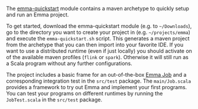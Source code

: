 The [emma-quickstart]() module contains a maven archetype to quickly setup and run an Emma project.

To get started, download the emma-quickstart module (e.g. to `~/Downloads`), go to the directory you want to create your project in (e.g. `~/projects/emma`) and execute the `emma-quickstart.sh` script.
This generates a maven project from the archetype that you can then import into your favorite IDE.
If you want to use a distributed runtime (even if just locally) you should activate on of the available maven profiles (`flink` or `spark`). Otherwise it will still run as a Scala program without any further configurations.

The project includes a basic frame for an out-of-the-box [Emma Job](http://link-to-job) and a corresponding integration test in the `src/test` package. The `main/Job.scala` provides a framework to try out Emma and implement your first programs. You can test your programs on different runtimes by running the `JobTest.scala` in the `src/test` package.